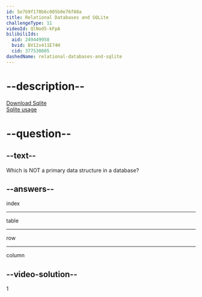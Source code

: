 ```yaml
---
id: 5e7b9f170b6c005b0e76f08a
title: Relational Databases and SQLite
challengeType: 11
videoId: QlNod5-kFpA
bilibiliIds:
  aid: 249449958
  bvid: BV12v411E74H
  cid: 377530805
dashedName: relational-databases-and-sqlite
---
```


# --description--

[Download Sqlite](https://sqlitebrowser.org/dl/)  
[Sqlite usage](https://www.sqlite.org/download.html)

# --question--

## --text--

Which is NOT a primary data structure in a database?

## --answers--

index

---

table

---

row

---

column

## --video-solution--

1

